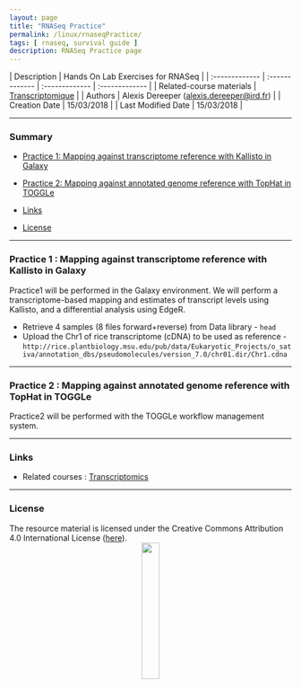 ```yaml
---
layout: page
title: "RNASeq Practice"
permalink: /linux/rnaseqPractice/
tags: [ rnaseq, survival guide ]
description: RNASeq Practice page
---
```


| Description | Hands On Lab Exercises for RNASeq |
| :------------- | :------------- | :------------- | :------------- |
| Related-course materials | [Transcriptomique](https://southgreenplatform.github.io/trainings/linux/linuxPracticeJedi//) |
| Authors | Alexis Dereeper (alexis.dereeper@ird.fr)  |
| Creation Date | 15/03/2018 |
| Last Modified Date | 15/03/2018 |


-----------------------

### Summary

<!-- TOC depthFrom:2 depthTo:2 withLinks:1 updateOnSave:1 orderedList:0 -->
* [Practice 1: Mapping against transcriptome reference with Kallisto in Galaxy](#practice-1)
* [Practice 2: Mapping against annotated genome reference with TopHat in TOGGLe](#practice-2)

* [Links](#links)
* [License](#license)


-----------------------

<a name="practice-1"></a>
### Practice 1 : Mapping against transcriptome reference with Kallisto in Galaxy
Practice1 will be performed in the Galaxy environment.
We will perform a transcriptome-based mapping and estimates of transcript levels using Kallisto, and a differential analysis using EdgeR.
* Retrieve 4 samples (8 files forward+reverse) from Data library  - `head`
* Upload the Chr1 of rice transcriptome (cDNA) to be used as reference  - `http://rice.plantbiology.msu.edu/pub/data/Eukaryotic_Projects/o_sativa/annotation_dbs/pseudomolecules/version_7.0/chr01.dir/Chr1.cdna`

-----------------------

<a name="practice-2"></a>
### Practice 2 : Mapping against annotated genome reference with TopHat in TOGGLe
Practice2 will be performed with the TOGGLe workflow management system.


-----------------------


### Links
<a name="links"></a>

* Related courses : [Transcriptomics](https://southgreenplatform.github.io/trainings/linuxJedi/)

-----------------------

### License
<a name="license"></a>

<div>
The resource material is licensed under the Creative Commons Attribution 4.0 International License (<a href="http://creativecommons.org/licenses/by-nc-sa/4.0/">here</a>).
<center><img width="25%" class="img-responsive" src="http://creativecommons.org.nz/wp-content/uploads/2012/05/by-nc-sa1.png"/>
</center>
</div>
                  
 
